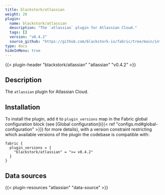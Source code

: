 ```yaml
---
title: blackstork/atlassian
weight: 20
plugin:
  name: blackstork/atlassian
  description: "The `atlassian` plugin for Atlassian Cloud."
  tags: []
  version: "v0.4.2"
  source_github: "https://github.com/blackstork-io/fabric/tree/main/internal/atlassian/"
type: docs
hideInMenu: true
---
```


{{< plugin-header "blackstork/atlassian" "atlassian" "v0.4.2" >}}

## Description
The `atlassian` plugin for Atlassian Cloud.

## Installation

To install the plugin, add it to `plugin_versions` map in the Fabric global configuration block (see [Global configuration]({{< ref "configs.md#global-configuration" >}}) for more details), with a version constraint restricting which available versions of the plugin the codebase is compatible with:

```hcl
fabric {
  plugin_versions = {
    "blackstork/atlassian" = ">= v0.4.2"
  }
}
```


## Data sources

{{< plugin-resources "atlassian" "data-source" >}}
